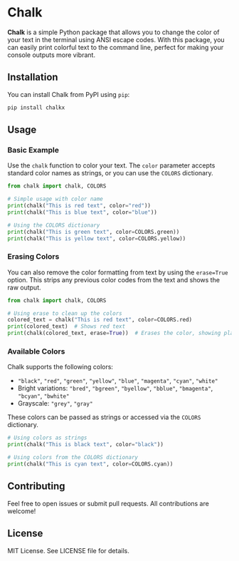 # Chalk

**Chalk** is a simple Python package that allows you to change the color of your text in the terminal using ANSI escape codes. With this package, you can easily print colorful text to the command line, perfect for making your console outputs more vibrant.

## Installation

You can install Chalk from PyPI using `pip`:

```bash
pip install chalkx
```

## Usage

### Basic Example

Use the `chalk` function to color your text. The `color` parameter accepts standard color names as strings, or you can use the `COLORS` dictionary.

```python
from chalk import chalk, COLORS

# Simple usage with color name
print(chalk("This is red text", color="red"))
print(chalk("This is blue text", color="blue"))

# Using the COLORS dictionary
print(chalk("This is green text", color=COLORS.green))
print(chalk("This is yellow text", color=COLORS.yellow))
```

### Erasing Colors

You can also remove the color formatting from text by using the `erase=True` option. This strips any previous color codes from the text and shows the raw output.

```python
from chalk import chalk, COLORS

# Using erase to clean up the colors
colored_text = chalk("This is red text", color=COLORS.red)
print(colored_text)  # Shows red text
print(chalk(colored_text, erase=True))  # Erases the color, showing plain text
```

### Available Colors

Chalk supports the following colors:

- `"black"`, `"red"`, `"green"`, `"yellow"`, `"blue"`, `"magenta"`, `"cyan"`, `"white"`
- Bright variations: `"bred"`, `"bgreen"`, `"byellow"`, `"bblue"`, `"bmagenta"`, `"bcyan"`, `"bwhite"`
- Grayscale: `"grey"`, `"gray"`

These colors can be passed as strings or accessed via the `COLORS` dictionary.

```python
# Using colors as strings
print(chalk("This is black text", color="black"))

# Using colors from the COLORS dictionary
print(chalk("This is cyan text", color=COLORS.cyan))
```

## Contributing

Feel free to open issues or submit pull requests. All contributions are welcome!

## License

MIT License. See LICENSE file for details.
